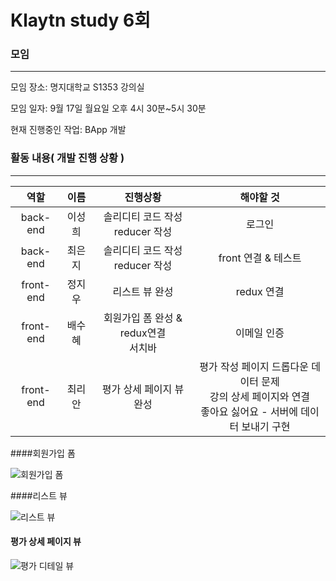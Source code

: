 # Klaytn study 6회

### 모임

---

모임 장소: 명지대학교 S1353 강의실

모임 일자: 9월 17일 월요일 오후 4시 30분~5시 30분

현재 진행중인 작업: BApp 개발



### 활동 내용( 개발 진행 상황 )

---

|   역할    |  이름  |                 진행상황                 |                          해야할 것                           |
| :-------: | :----: | :--------------------------------------: | :----------------------------------------------------------: |
| back-end  | 이성희 |   솔리디티 코드 작성<br />reducer 작성   |                            로그인                            |
| back-end  | 최은지 |   솔리디티 코드 작성<br />reducer 작성   |                     front 연결 & 테스트                      |
| front-end | 정지우 |              리스트 뷰 완성              |                          redux 연결                          |
| front-end | 배수혜 | 회원가입 폼 완성 & redux연결<br />서치바 |                         이메일 인증                          |
| front-end | 최리안 |         평가 상세 페이지 뷰 완성         | 평가 작성 페이지 드롭다운 데이터 문제<br />강의 상세 페이지와 연결<br />좋아요 싫어요 - 서버에 데이터 보내기 구현 |



####회원가입 폼

![회원가입 폼](/.signUp.PNG)

####리스트 뷰

![리스트 뷰](/.listView.PNG)

#### 평가 상세 페이지 뷰

![평가 디테일 뷰](/.evalDetailView.PNG)

